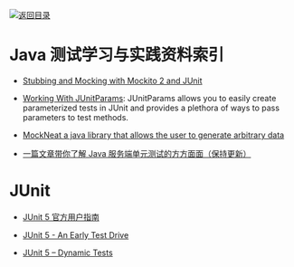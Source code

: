 [![返回目录](https://parg.co/UGo)](https://parg.co/b4z) 
 
 

# Java 测试学习与实践资料索引

- [Stubbing and Mocking with Mockito 2 and JUnit](http://6me.us/PVo0xH)

- [Working With JUnitParams](https://dzone.com/articles/working-with-junitparams): JUnitParams allows you to easily create parameterized tests in JUnit and provides a plethora of ways to pass parameters to test methods.

- [MockNeat a java library that allows the user to generate arbitrary data](https://www.reddit.com/r/java/comments/61hci7/mockneat_a_java_library_that_allows_the_user_to/)

- [一篇文章带你了解 Java 服务端单元测试的方方面面（保持更新）](https://zhuanlan.zhihu.com/p/21372411)

# JUnit

- [JUnit 5 官方用户指南](http://junit.org/junit5/docs/current/user-guide/)

- [JUnit 5 - An Early Test Drive](http://www.tuicool.com/articles/VRrUVvU)

- [JUnit 5 – Dynamic Tests](http://blog.codefx.org/libraries/junit-5-dynamic-tests/)

